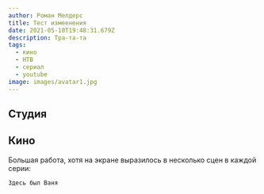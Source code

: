 ```yaml
---
author: Роман Мелдерс
title: Тест измеенения
date: 2021-05-10T19:48:31.679Z
description: Тра-та-та
tags:
  - кино
  - НТВ
  - сериал
  - youtube
image: images/avatar1.jpg
---
```

## Студия

## Кино

Большая работа, хотя на экране выразилось в несколько сцен в каждой серии: 

```ebuild
Здесь был Ваня
```